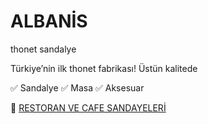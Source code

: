 # ALBANİS
thonet sandalye
 
 Türkiye’nin ilk thonet fabrikası!
 Üstün kalitede

✅ Sandalye 
✅ Masa 
✅ Aksesuar 

📌 <a href="https://albanis.com.tr" target="_blank">RESTORAN VE CAFE SANDAYELERİ</a>
